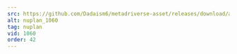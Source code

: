 ```yaml
---
src: https://github.com/Dadaism6/metadriverse-asset/releases/download/assetsv1.0.4/nuplan_1060.mp4
alt: nuplan_1060
tag: nuplan
vid: 1060
order: 42
---
```

